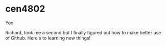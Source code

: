# cen4802

Yoo

Richard, took me a second but I finally figured out how to make better use of Github.
Here's to learning new things!
